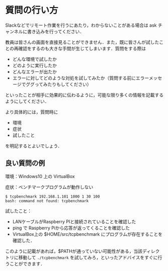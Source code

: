 # 質問の行い方

Slackなどでリモート作業を行うにあたり，わからないことがある場合は ask チャンネルに書き込みを行ってください．

教員は皆さんの画面を直接見ることができません．また，既に皆さんが試したことの再確認をするのも大きな手間が生じてしまいます．質問をする際は

- どんな環境で試したか
- どのように実行したか
- どんなエラーが出たか
- エラーに対してどのような対処を試してみたか（質問する前にエラーメッセージでググってみたりもしてください）

といったことが相手に効果的に伝わるように，可能な限り多くの情報を記載するようにしてください．

より具体的には，質問時に

-   環境
-   症状
-   試したこと

を明記するとよいでしょう．

## 良い質問の例

環境：Windows10 上の VirtualBox

症状：ベンチマークプログラムが動作しない

```
$ tcpbenchmark 192.168.1.101 1000 1 30 100
bash: command not found: tcpbenchmark
```

試したこと：

- LANケーブルがRaspberry PIと接続されていることを確認した
- ping で Raspberry Piから応答が返ってくることを確認した
- VirtualBox上の $HOME/src/tcpbenchmark にプログラムが存在することを確認した．

  
このように記載があれば，$PATHが通っていない可能性がある，当該ディレクトリに移動して ```./tcpbenchmark``` を試してみろ，といったアドバイスをすぐに行うことができます．